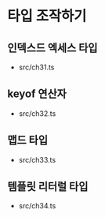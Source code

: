 # 타입 조작하기
## 인덱스드 엑세스 타입
- src/ch31.ts
## keyof 연산자
- src/ch32.ts
## 맵드 타입
- src/ch33.ts
## 템플릿 리터럴 타입
- src/ch34.ts